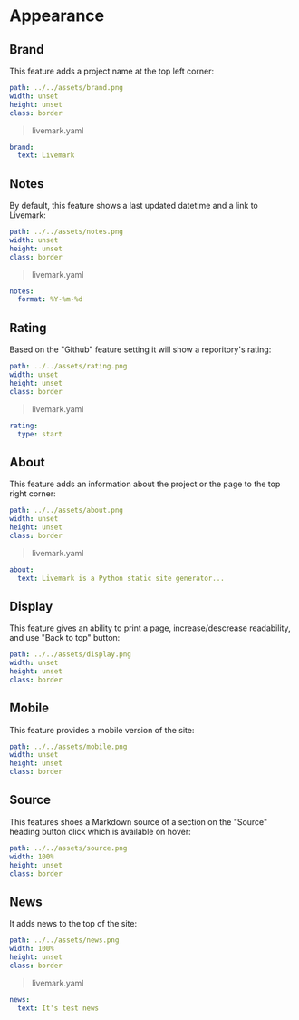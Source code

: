 # Appearance

## Brand

This feature adds a project name at the top left corner:

```yaml image
path: ../../assets/brand.png
width: unset
height: unset
class: border
```

> livemark.yaml

```yaml
brand:
  text: Livemark
```

## Notes

By default, this feature shows a last updated datetime and a link to Livemark:

```yaml image
path: ../../assets/notes.png
width: unset
height: unset
class: border
```

> livemark.yaml

```yaml
notes:
  format: %Y-%m-%d
```

## Rating

Based on the "Github" feature setting it will show a reporitory's rating:

```yaml image
path: ../../assets/rating.png
width: unset
height: unset
class: border
```

> livemark.yaml

```yaml
rating:
  type: start
```

## About

This feature adds an information about the project or the page to the top right corner:

```yaml image
path: ../../assets/about.png
width: unset
height: unset
class: border
```

> livemark.yaml

```yaml
about:
  text: Livemark is a Python static site generator...
```

## Display

This feature gives an ability to print a page, increase/descrease readability, and use "Back to top" button:

```yaml image
path: ../../assets/display.png
width: unset
height: unset
class: border
```

## Mobile

This feature provides a mobile version of the site:

```yaml image
path: ../../assets/mobile.png
width: unset
height: unset
class: border
```

## Source

This features shoes a Markdown source of a section on the "Source" heading button click which is available on hover:

```yaml image
path: ../../assets/source.png
width: 100%
height: unset
class: border
```

## News

It adds news to the top of the site:

```yaml image
path: ../../assets/news.png
width: 100%
height: unset
class: border
```

> livemark.yaml

```yaml
news:
  text: It's test news
```
